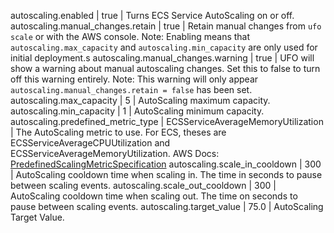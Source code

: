 autoscaling.enabled | true | Turns ECS Service AutoScaling on or off.
autoscaling.manual_changes.retain | true | Retain manual changes from `ufo scale` or with the AWS console. Note: Enabling means that `autoscaling.max_capacity` and `autoscaling.min_capacity` are only used for initial deployment.s
autoscaling.manual_changes.warning | true | UFO will show a warning about manual autoscaling changes. Set this to false to turn off this warning entirely.  Note: This warning will only appear `autoscaling.manual_changes.retain = false` has been set.
autoscaling.max_capacity | 5 | AutoScaling maximum capacity.
autoscaling.min_capacity | 1 | AutoScaling minimum capacity.
autoscaling.predefined_metric_type | ECSServiceAverageMemoryUtilization | The AutoScaling metric to use. For ECS, theses are ECSServiceAverageCPUUtilization and ECSServiceAverageMemoryUtilization. AWS Docs: [PredefinedScalingMetricSpecification](https://docs.aws.amazon.com/AWSCloudFormation/latest/UserGuide/aws-properties-autoscalingplans-scalingplan-predefinedscalingmetricspecification.html)
autoscaling.scale_in_cooldown | 300 | AutoScaling cooldown time when scaling in. The time in seconds to pause between scaling events.
autoscaling.scale_out_cooldown | 300 | AutoScaling cooldown time when scaling out. The time on seconds to pause between scaling events.
autoscaling.target_value | 75.0 | AutoScaling Target Value.